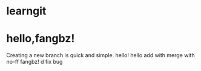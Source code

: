 # learngit
# hello,fangbz!
Creating a new branch is quick and simple.
hello!
hello 
add with merge with no-ff
fangbz!
d
fix bug
